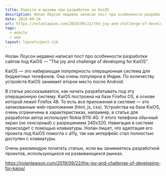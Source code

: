 ```yaml
---
title: Радости и вызовы при разработке на KaiOS
description: Нолан Лоусон недавно написал пост про особенности разработки сайтов под KaiOS
date: 2019-09-24
url: https://nolanlawson.com/2019/09/22/the-joy-and-challenge-of-developing-for-kaios/
tags:
  - mobile
  - web
layout: layouts/post.njk
---
```

Нолан Лоусон недавно написал пост про особенности разработки сайтов под KaiOS — "The joy and challenge of developing for KaiOS".

KaiOS — это набирающая популярность операционная система для бюджетных телефонов. Она очень популярна в Индии. По количеству устройств KaiOS занимает второе место после Android.

В статье рассказывается, как начать разрабатывать под эту операционную систему. KaiOS построена на базе Firefox OS, в основе которой лежит Firefox 48. То есть все приложения в системе — это запакованные web-приложения (html, js, css). Устройства на базе KaiOS, очень ограничены в характеристиках, например, в статье для разработки автор использует Nokia 8110 4G. У этого телефона обычный экран (не сенсорный) с разрешением 240x320. Навигация в системе происходит с помощью клавиатуры. Нолан пишет, что адаптация его проекта под KaiOS помогла с a11y, так как интерфейс стал полностью доступен с клавиатуры.

Очень рекомендую почитать статью, если вы занимаетесь разработкой проектов, использующихся на развивающихся рынках.

https://nolanlawson.com/2019/09/22/the-joy-and-challenge-of-developing-for-kaios/
